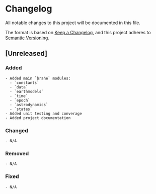 # Changelog

All notable changes to this project will be documented in this file.

The format is based on [Keep a Changelog](https://keepachangelog.com/en/1.0.0/),
and this project adheres to [Semantic Versioning](https://semver.org/spec/v2.0.0.html).

## [Unreleased]

### Added
    - Added main `brahe` modules:
      - `constants`
      - `data`
      - `earthmodels`
      - `time`
      - `epoch`
      - `astrodynamics`
      - `states`
    - Added unit testing and converage
    - Added project documentation

### Changed 
    - N/A

### Removed 
    - N/A

### Fixed
    - N/A